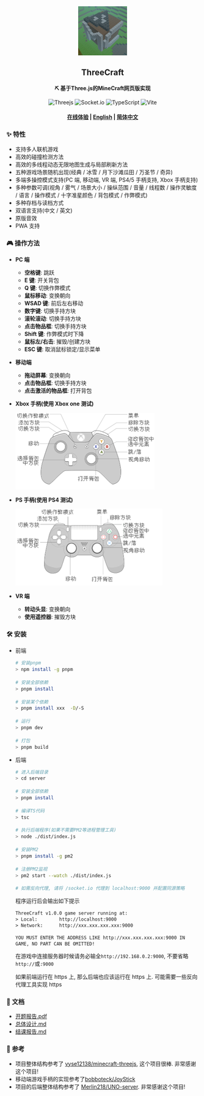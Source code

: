 <div align="center">
  <img src="./doc/img/logo.png" width="128" height="128"/>

  <h2>ThreeCraft</h2>

  <p>
    <strong>⛏ 基于Three.js的MineCraft网页版实现</strong>
  </p>

  <p>
    <img alt="Threejs" src="https://img.shields.io/badge/Three.js-000000?style=flat-square&logo=Three.js&logoColor=white"/>
    <img alt="Socket.io" src="https://img.shields.io/badge/Socket.io-010101?style=flat-square&logo=Socket.io&logoColor=white"/>
    <img alt="TypeScript" src="https://img.shields.io/badge/TypeScript-3178C6?style=flat-square&logo=TypeScript&logoColor=white"/>
    <img alt="Vite" src="https://img.shields.io/badge/Vite-646CFF?style=flat-square&logo=Vite&logoColor=white"/>

  </p>

  <h4>
    <a href="https://mc.liukairui.me">在线体验</a>
    <span> | </span>
    <a href="https://github.com/KairuiLiu/ThreeCraft/blob/master/README.md">English</a>
    <span> | </span>
    <a href="https://github.com/KairuiLiu/ThreeCraft/blob/master/README-CN.md">简体中文</a>
  </h4>
</div>

### ✨ 特性

- 支持多人联机游戏
- 高效的碰撞检测方法
- 高效的多线程动态无限地图生成与局部刷新方法
- 五种游戏场景随机出现(经典 / 冰雪 / 月下沙滩瓜田 / 万圣节 / 奇异)
- 多端多操控模式支持(PC 端, 移动端, VR 端, PS4/5 手柄支持, Xbox 手柄支持)
- 多种参数可调(视角 / 雾气 / 场景大小 / 操纵范围 / 音量 / 线程数 / 操作灵敏度 / 语言 / 操作模式 / 十字准星颜色 / 背包模式 / 作弊模式)
- 多种存档与读档方式
- 双语言支持(中文 / 英文)
- 原版音效
- PWA 支持

### 🎮️ 操作方法

- **PC 端**

  - **空格键**: 跳跃
  - **E 键**: 开关背包
  - **Q 键**: 切换作弊模式
  - **鼠标移动**: 变换朝向
  - **WSAD 键**: 前后左右移动
  - **数字键**: 切换手持方块
  - **滚轮滚动**: 切换手持方块
  - **点击物品框**: 切换手持方块
  - **Shift 键**: 作弊模式时下降
  - **鼠标左/右击**: 摧毁/创建方块
  - **ESC 键**: 取消鼠标锁定/显示菜单

- **移动端**

  - **拖动屏幕**: 变换朝向
  - **点击物品框**: 切换手持方块
  - **点击激活的物品框**: 打开背包

- **Xbox 手柄(使用 Xbox one 测试)**

  <img src="./doc/img/xbox-cn.png" height="200px"/>

- **PS 手柄(使用 PS4 测试)**

  <img src="./doc/img/ps-cn.png" height="200px"/>

- **VR 端**

  - **转动头显**: 变换朝向
  - **使用遥控器**: 摧毁方块

### 🛠️ 安装

- 前端

  ```bash
  # 安装pnpm
  > npm install -g pnpm

  # 安装全部依赖
  > pnpm install

  # 安装某个依赖
  > pnpm install xxx  -D/-S

  # 运行
  > pnpm dev

  # 打包
  > pnpm build
  ```

- 后端

  ```bash
  # 进入后端目录
  > cd server

  # 安装全部依赖
  > pnpm install

  # 编译TS代码
  > tsc

  # 执行后端程序(如果不需要PM2等进程管理工具)
  > node ./dist/index.js

  # 安装PM2
  > pnpm install -g pm2

  # 注册PM2监视
  > pm2 start --watch ./dist/index.js

  # 如需反向代理, 请将 /socket.io 代理到 localhost:9000 并配置同源策略
  ```

  程序运行后会输出如下提示

  ```
  ThreeCraft v1.0.0 game server running at:
  > Local:        http://localhost:9000
  > Network:      http://xxx.xxx.xxx.xxx:9000

  YOU MUST ENTER THE ADDRESS LIKE http://xxx.xxx.xxx.xxx:9000 IN GAME, NO PART CAN BE OMITTED!
  ```

  在游戏中连接服务器时候请务必输全`http://192.168.0.2:9000`, 不要省略`http://`或`:9000`

  如果前端运行在 https 上, 那么后端也应该运行在 https 上. 可能需要一些反向代理工具实现 https

### 📃 文档

- [开题报告.pdf](./doc/opening-report/build/slides-export.pdf)
- [总体设计.md](./doc/overall-design)
- [结课报告.md](./doc/final-report)

### 🥰 参考

- 项目整体结构参考了 [vyse12138/minecraft-threejs](https://github.com/vyse12138/minecraft-threejs), 这个项目很棒. 非常感谢这个项目!
- 移动端游戏手柄的实现参考了[bobboteck/JoyStick](https://github.com/bobboteck/JoyStick)
- 项目的后端整体结构参考了 [Merlin218/UNO-server](https://github.com/Merlin218/UNO-server/). 非常感谢这个项目!
